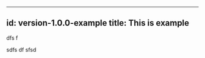 --------------------------
id: version-1.0.0-example
title: This is example
--------------------------
dfs
f

sdfs
df
sfsd
